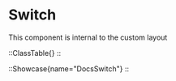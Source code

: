 # Switch

This component is internal to the custom layout

::ClassTable{}
::

::Showcase{name="DocsSwitch"}
::